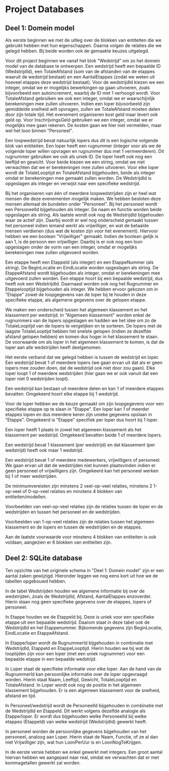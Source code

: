 # Project Databases
## Deel 1: Domein model
Als eerste beginnen we met de uitleg over de blokken van entiteiten die we gebruikt hebben met hun eigenschappen. Daarna volgen de relaties die we gelegd hebben. Bij beide worden ook de gemaakte keuzes uitgelegd. 

Voor dit project beginnen we vanaf het blok "Wedstrijd" om zo het domein model van de database te ontwerpen. Een wedstrijd heeft een bepaalde ID (WedstrijdId), een TotaleAfstand (som van de afstanden van de etappes waaruit de wedstrijd bestaat) en een AantalEtappes (zodat we weten uit hoeveel etappes deze wedstrijd bestaat). Voor de wedstrijdId kiezen we een integer, omdat we er mogelijks bewerkingen op gaan uitvoeren, zoals bijvoorbeeld een autoincrement, waarbij de ID met 1 verhoogd wordt. Voor TotaleAfstand gebruiken we ook een integer, omdat we er waarschijnlijk berekeningen mee zullen uitvoeren. Indien een loper bijvoorbeeld zijn gemiddelde snelheid wilt opvragen, zullen we TotaleAfstand moeten delen door zijn totale tijd. Het evenement organiseren kost geld maar levert ook geld op. Voor InschrijvingsGeld gebruiken we een integer, omdat we er mogelijks mee gaan rekenen. De kosten gaan we hier niet vermelden, maar wel het loon binnen "Personeel".

Een loopwedstrijd bevat natuurlijk lopers dus dit is een logische volgende blok van entiteiten. Een loper heeft een rugnummer (integer voor als we de volgende loper willen opvragen en rugnummer dus met 1 vermeerderen). Dit rugnummer gebruiken we ook als uniek ID. De loper heeft ook nog een leeftijd en gewicht. Voor beide kiezen we een string, omdat we niet verwachten dat we er berekeningen mee zullen uitvoeren. Voor elke loper wordt de TotaleLooptijd en TotaleAfstand bijgehouden, beide als integer omdat er berekeningen mee gemaakt zullen worden. De WedstrijdId is opgeslagen als integer en verwijst naar een specifieke wedstrijd.

Bij het organiseren van één of meerdere loopwedstrijden zijn er heel wat mensen die deze evenementen mogelijk maken. We hebben besloten deze mensen allemaal de bundelen onder "Personeel". Bij het personeel wordt een PersoneelId bijgehouden als integer. De naam en functie worden beide opgeslagen als string. Als laatste wordt ook nog de WedstrijdId bijgehouden waar ze actief zijn. Daarbij wordt er wel nog onderscheid gemaakt tussen het personeel indien iemand werkt als vrijwilliger, en wat de betaalde mensen verdienen (dus wat de kosten zijn voor het evenement). Hiervoor hebben we een boolean "Vrijwilliger" gemaakt. Indien de boolean gelijk is aan 1, is de persoon een vrijwilliger. Daarbij is er ook nog een loon opgeslagen onder de vorm van een integer, omdat er mogelijks berekeningen mee zullen uitgevoerd worden. 

Een etappe heeft een EtappeId (als integer) en een EtappeNummer (als string). De BeginLocatie en EindLocatie worden opgeslagen als string. De EtappeAfstand wordt bijgehouden als integer, omdat er berekeningen mee uitgevoerd zullen worden. Een etappe hoort bij een bepaalde wedstrijd, dus heeft ook een WedstrijdId. Daarnaast worden ook nog het Rugnummer en Etappelooptijd bijgehouden als integer. We hebben ervoor gekozen om in "Etappe" zowel de loopgegevens van de loper bij te houden in deze specifieke etappe, als algemene gegevens over de gelopen etappe. 

We maken een onderscheid tussen het algemeen klassement en het klassement per wedstrijd. In "Algemeen klassement" worden enkel de rugnummers van de lopers opgeslagen en hadden we het idee om zo de TotaleLooptijd van de lopers te vergelijken en te sorteren. De lopers met de laagste TotaleLooptijd hebben het snelste gelopen (indien ze dezelfde afstand gelopen hebben) en komen dus hoger in het klassement te staan. De voorwaarde om als loper in het algemeen klassement te komen, is dat de loper aan alle wedstrijden heeft deelgenomen. 

Het eerste verband dat we gelegd hebben is tussen de wedstrijd en loper. Een wedstrijd bevat 1 of meerdere lopers (we gaan ervan uit dat als er geen lopers mee zouden doen, dat de wedstrijd ook niet door zou gaan). Elke loper loopt 1 of meerdere wedstrijden (hier gaan we er ook vanuit dat een loper niet 0 wedstrijden loopt). 

Een wedstrijd kan bestaan uit meerdere delen en kan 1 of meerdere etappes bevatten. Omgekeerd hoort elke etappe bij 1 wedstrijd. 

Voor de loper hebben we de keuze gemaakt om zijn loopgegevens voor een specifieke etappe op te slaan in "Etappe". Een loper kan 1 of meerder etappes lopen en dus meerdere keren zijn unieke gegevens opslaan in "Etappe". Omgekeerd is "Etappe" specifiek per loper dus hoort bij 1 loper. 

Een loper heeft 1 plaats in zowel het algemeen klassement als het klassement per wedstrijd. Omgekeerd bevatten beide 1 of meerdere lopers. 

Een wedstrijd bevat 1 klassement (per wedstrijd) en dat klassement (per wedstrijd) heeft ook maar 1 wedstrijd. 

Een wedstrijd bevat 1 of meerdere medewerkers, vrijwilligers of personeel. We gaan ervan uit dat de wedstrijden niet kunnen plaatsvinden indien er geen personeel of vrijwilligers zijn. Omgekeerd kan het personeel werken bij 1 of meer wedstrijden. 

De minimumvereisten zijn minstens 2 veel-op-veel relaties, minstens 2 1-op-veel of 0-op-veel relaties en minstens 4 blokken van entiteiten/modellen. 

Voorbeelden van veel-op-veel relaties zijn de relaties tussen de loper en de wedstrijden en tussen het personeel en de wedstrijden. 

Voorbeelden van 1-op-veel relaties zijn de relaties tussen het algemeen klassement en de lopers en tussen de wedstrijden en de etappes.

Aan de laatste voorwaarde voor minstens 4 blokken van entiteiten is ook voldaan, aangezien er 6 blokken van entiteiten zijn.



## Deel 2: SQLite database
Ten opzichte van het originele schema in "Deel 1: Domein model" zijn er een aantal zaken gewijzigd. Hieronder leggen we nog eens kort uit hoe we de tabellen opgebouwd hebben.

In de tabel Wedstrijden houden we algemene informatie bij over de wedstrijden, zoals de WedstrijdId, Afstand, AantalEtappes enzoverder. Hierin staan nog geen specifieke gegevens over de etappes, lopers of personeel. 

In Etappe houden we de EtappeId bij. Deze is uniek voor een specifieke etappe uit een bepaalde wedstrijd. Daarom staat in deze tabel ook de WedstrijdId en het Etappenummer. Bijkomende gegevens zijn BeginLocatie, EindLocatie en EtappeAfstand. 

In Etappe/loper wordt de RugnummerId bijgehouden in combinatie met WedstrijdId, EtappeId en EtappeLooptijd. Hierin houden we bij wat de looptijden zijn voor een loper (met een uniek rugnummer) voor een bepaalde etappe in een bepaalde wedstrijd. 

In Loper staat de specifieke informatie voor elke loper. Aan de hand van de RugnummerId kan persoonlijke informatie over de loper opgevraagd worden. Hierin staat Naam, Leeftijd, Gewicht, TotaleLooptijd en TotaleAfstand. In Loper wordt ook nog de positie in het algemeen klassement bijgehouden. Er is een algemeen klassement voor de snelheid, afstand en tijd. 

In Personeel/wedstrijd wordt de PersoneelId bijgehouden in combinatie met de WedstrijdId en EtappeId. Dit werkt volgens dezelfde analogie als Etappe/loper. Er wordt dus bijgehouden welke PersoneelId bij welke etappes (EtappeId) van welke wedstrijd (WedstrijdId) gewerkt heeft. 

In personeel worden de persoonlijke gegevens bijgehouden van het personeel, analoog aan Loper. Hierin staat de Naam, Functie, of ze al dan niet Vrijwilliger zijn, wat hun LoonPerUur is en LoonNogTeKrijgen. 

In de eerste versie hebben we enkel gewerkt met integers. Een groot aantal hiervan hebben we aangepast naar real, omdat we verwachten dat er met kommagetallen gewerkt zal worden. 